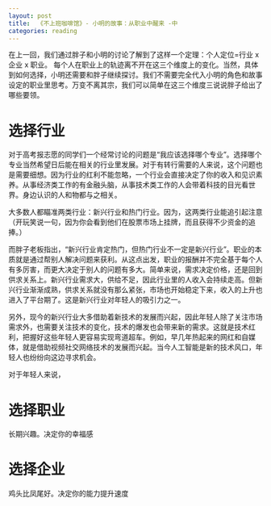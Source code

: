 ```yaml
---
layout: post
title:  《不上班咖啡馆》- 小明的故事：从职业中醒来 -中
categories: reading
---
```


在上一回，我们通过胖子和小明的讨论了解到了这样一个定理：个人定位=行业 x 企业 x 职业。 每个人在职业上的轨迹离不开在这三个维度上的变化。当然，具体到如何选择，小明还需要和胖子继续探讨。我们不需要完全代入小明的角色和故事设定的职业里思考。万变不离其宗，我们可以简单在这三个维度三说说胖子给出了哪些要领。

# 选择行业

对于高考报志愿的同学们一个经常讨论的问题是“我应该选择哪个专业”。选择哪个专业当然希望日后能在相关的行业里发展。对于有转行需要的人来说，这个问题也是需要细想。因为行业的红利不能忽略，一个行业会直接决定了你的收入和见识素养。从事经济类工作的有金融头脑，从事技术类工作的人会带着科技的目光看世界。身边认识的人和物都与之相关。

大多数人都瞄准两类行业：新兴行业和热门行业。因为，这两类行业能追引起注意（开玩笑说一句，因为你会看到他们在股票市场上挂牌，而且获得不少资金的追捧。）

而胖子老板指出，“新兴行业肯定热门，但热门行业不一定是新兴行业”。职业的本质就是通过帮别人解决问题来获利。从这点出发，职业的报酬并不完全基于每个人有多厉害，而更大决定于别人的问题有多大。简单来说，需求决定价格，还是回到供求关系上。新兴行业需求大，供给不足，因此行业里的人收入会持续走高。但新兴行业渐渐成熟，供求关系就没有那么紧张，市场也开始稳定下来，收入的上升也进入了平台期了。这是新兴行业对年轻人的吸引力之一。

另外，现今的新兴行业大多借助着新技术的发展而兴起，因此年轻人除了关注市场需求外，也需要关注技术的变化，技术的爆发也会带来新的需求。这就是技术红利，把握好这些年轻人更容易实现弯道超车。例如，早几年热起来的网红和自媒体，就是借助视频社交网络技术的发展而兴起。当今人工智能是新的技术风口，年轻人也纷纷向这边寻求机会。

对于年轻人来说，





# 选择职业

长期兴趣。决定你的幸福感

# 选择企业

鸡头比凤尾好。决定你的能力提升速度
<!--stackedit_data:
eyJoaXN0b3J5IjpbMTcyOTQzNzgxMywtOTEwODg5MzYzLC0xMT
g1ODc0NDkxLDE5MjI5OTM0MTFdfQ==
-->